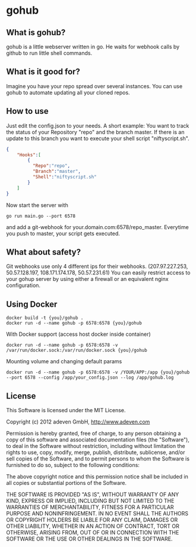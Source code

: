 gohub
=====

## What is gohub?

gohub is a little webserver written in go. He waits for webhook calls by github to run little shell commands.

## What is it good for?

Imagine you have your repo spread over several instances. You can use gohub to automate updating all your cloned repos.

## How to use

Just edit the config.json to your needs. A short example:
You want to track the status of your Repository "repo" and the branch master. If there is an update to this branch you want to execute your shell script "niftyscript.sh".

```json
{
    "Hooks":[
        {
          "Repo":"repo",
          "Branch":"master",
          "Shell":"niftyscript.sh"
        }
    ]
}
```

Now start the server with
  
    go run main.go --port 6578

and add a git-webhook for your.domain.com:6578/repo_master. Everytime you push to master, your script gets executed.

## What about safety?

Git webhooks use only 4 different ips for their webhooks. (207.97.227.253, 50.57.128.197, 108.171.174.178, 50.57.231.61) You can easily restrict access to your gohup server by using either a firewall or an equivalent nginx configuration.

## Using Docker

    docker build -t {you}/gohub .
    docker run -d --name gohub -p 6578:6578 {you}/gohub

With Docker support (access host docker inside container)
    
    docker run -d --name gohub -p 6578:6578 -v /var/run/docker.sock:/var/run/docker.sock {you}/gohub

Mounting volume and changing default params

    docker run -d --name gohub -p 6578:6578 -v /YOUR/APP:/app {you}/gohub --port 6578 --config /app/your_config.json --log /app/gohub.log
    
## License

This Software is licensed under the MIT License.

Copyright (c) 2012 adeven GmbH, 
http://www.adeven.com

Permission is hereby granted, free of charge, to any person obtaining
a copy of this software and associated documentation files (the
"Software"), to deal in the Software without restriction, including
without limitation the rights to use, copy, modify, merge, publish,
distribute, sublicense, and/or sell copies of the Software, and to
permit persons to whom the Software is furnished to do so, subject to
the following conditions:

The above copyright notice and this permission notice shall be
included in all copies or substantial portions of the Software.

THE SOFTWARE IS PROVIDED "AS IS", WITHOUT WARRANTY OF ANY KIND,
EXPRESS OR IMPLIED, INCLUDING BUT NOT LIMITED TO THE WARRANTIES OF
MERCHANTABILITY, FITNESS FOR A PARTICULAR PURPOSE AND
NONINFRINGEMENT. IN NO EVENT SHALL THE AUTHORS OR COPYRIGHT HOLDERS BE
LIABLE FOR ANY CLAIM, DAMAGES OR OTHER LIABILITY, WHETHER IN AN ACTION
OF CONTRACT, TORT OR OTHERWISE, ARISING FROM, OUT OF OR IN CONNECTION
WITH THE SOFTWARE OR THE USE OR OTHER DEALINGS IN THE SOFTWARE.

